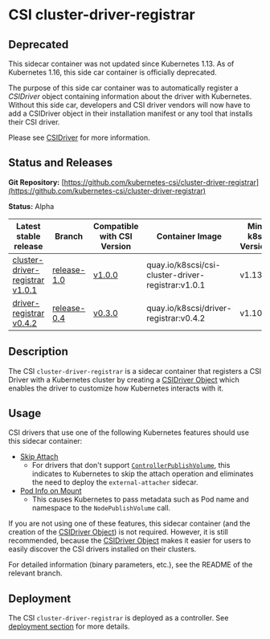 # CSI cluster-driver-registrar

## Deprecated

This sidecar container was not updated since Kubernetes 1.13. As of Kubernetes
1.16, this side car container is officially deprecated.

The purpose of this side car container was to automatically register
a _CSIDriver_ object containing information about the driver with Kubernetes.
Without this side car, developers and CSI driver vendors will now have to add
a CSIDriver object in their installation manifest or any tool that installs
their CSI driver.

Please see [CSIDriver](csi-driver-object.md) for more information.

## Status and Releases

**Git Repository:** [https://github.com/kubernetes-csi/cluster-driver-registrar](https://github.com/kubernetes-csi/cluster-driver-registrar)

**Status:** Alpha

Latest stable release | Branch | Compatible with CSI Version | Container Image | Min k8s Version | Max k8s version
--|--|--|--|--|--
[cluster-driver-registrar v1.0.1](https://github.com/kubernetes-csi/cluster-driver-registrar/releases/tag/v1.0.1) | [release-1.0](https://github.com/kubernetes-csi/cluster-driver-registrar/tree/release-1.0) |  [v1.0.0](https://github.com/container-storage-interface/spec/releases/tag/v1.0.0) | quay.io/k8scsi/csi-cluster-driver-registrar:v1.0.1 | v1.13 | -
[driver-registrar v0.4.2](https://github.com/kubernetes-csi/driver-registrar/releases/tag/v0.4.2) | [release-0.4](https://github.com/kubernetes-csi/driver-registrar/tree/release-0.4) | [v0.3.0](https://github.com/container-storage-interface/spec/releases/tag/v0.3.0) | quay.io/k8scsi/driver-registrar:v0.4.2 | v1.10 | -

## Description

The CSI `cluster-driver-registrar` is a sidecar container that registers a CSI Driver with a Kubernetes cluster by creating a [CSIDriver Object](csi-driver-object.md) which enables the driver to customize how Kubernetes interacts with it.

## Usage

CSI drivers that use one of the following Kubernetes features should use this sidecar container:

* [Skip Attach](skip-attach.md)
  * For drivers that don't support [`ControllerPublishVolume`](https://github.com/container-storage-interface/spec/blob/master/spec.md#controllerpublishvolume), this indicates to Kubernetes to skip the attach operation and eliminates the need to deploy the `external-attacher` sidecar.
* [Pod Info on Mount](pod-info.md)
  * This causes Kubernetes to pass metadata such as Pod name and namespace to the `NodePublishVolume` call.

If you are not using one of these features, this sidecar container (and the creation of the [CSIDriver Object](csi-driver-object.md)) is not required. However, it is still recommended, because the [CSIDriver Object](csi-driver-object.md) makes it easier for users to easily discover the CSI drivers installed on their clusters.

For detailed information (binary parameters, etc.), see the README of the relevant branch.

## Deployment

The CSI `cluster-driver-registrar` is deployed as a controller. See [deployment section](deploying.md) for more details.
